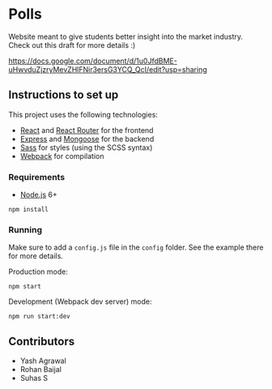 # Polls

Website meant to give students better insight into the market industry. Check out this draft for more details :)

https://docs.google.com/document/d/1u0JfdBME-uHwvduZjzryMevZHlFNir3ersG3YCQ_QcI/edit?usp=sharing


## Instructions to set up

This project uses the following technologies:
- [React](https://facebook.github.io/react/) and [React Router](https://reacttraining.com/react-router/) for the frontend
- [Express](http://expressjs.com/) and [Mongoose](http://mongoosejs.com/) for the backend
- [Sass](http://sass-lang.com/) for styles (using the SCSS syntax)
- [Webpack](https://webpack.github.io/) for compilation


### Requirements

- [Node.js](https://nodejs.org/en/) 6+

```shell
npm install
```


### Running

Make sure to add a `config.js` file in the `config` folder. See the example there for more details.

Production mode:

```shell
npm start
```

Development (Webpack dev server) mode:

```shell
npm run start:dev
```

## Contributors
- Yash Agrawal 
- Rohan Baijal
- Suhas S